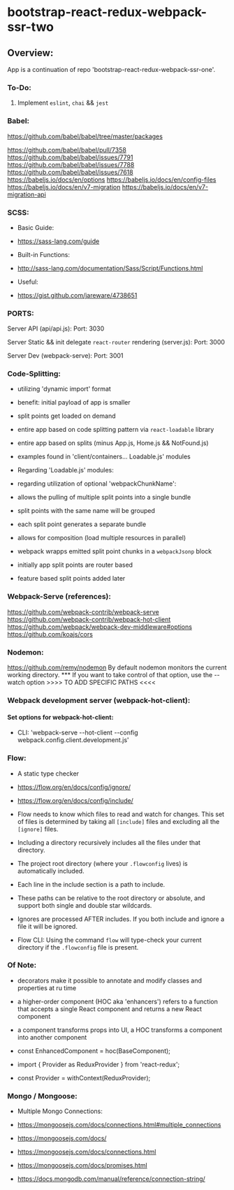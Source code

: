 # bootstrap-react-redux-webpack-ssr-two


## Overview:

App is a continuation of repo 'bootstrap-react-redux-webpack-ssr-one'.


### To-Do:

  1) Implement `eslint`, `chai` && `jest`

### Babel:

https://github.com/babel/babel/tree/master/packages

https://github.com/babel/babel/pull/7358
https://github.com/babel/babel/issues/7791
https://github.com/babel/babel/issues/7788
https://github.com/babel/babel/issues/7618
https://babeljs.io/docs/en/options
https://babeljs.io/docs/en/config-files
https://babeljs.io/docs/en/v7-migration
https://babeljs.io/docs/en/v7-migration-api

### SCSS:

* Basic Guide:
* https://sass-lang.com/guide

* Built-in Functions:
* http://sass-lang.com/documentation/Sass/Script/Functions.html

* Useful:
* https://gist.github.com/jareware/4738651


### PORTS:

  Server API (api/api.js):
    Port: 3030

  Server Static && init delegate `react-router` rendering (server.js):
    Port: 3000

  Server Dev (webpack-serve):
    Port: 3001


### Code-Splitting:

* utilizing 'dynamic import' format
* benefit: initial payload of app is smaller
* split points get loaded on demand
* entire app based on code splitting pattern via `react-loadable` library
* entire app based on splits (minus App.js, Home.js && NotFound.js)
* examples found in 'client/containers... Loadable.js' modules

* Regarding 'Loadable.js' modules:

* regarding utilization of optional 'webpackChunkName':
* allows the pulling of multiple split points into a single bundle
* split points with the same name will be grouped
* each split point generates a separate bundle
* allows for composition (load multiple resources in parallel)

* webpack wrapps emitted split point chunks in a `webpackJsonp` block

* initially app split points are router based
* feature based split points added later



### Webpack-Serve (references):

  https://github.com/webpack-contrib/webpack-serve
  https://github.com/webpack-contrib/webpack-hot-client
  https://github.com/webpack/webpack-dev-middleware#options
  https://github.com/koajs/cors


### Nodemon:

  https://github.com/remy/nodemon
  By default nodemon monitors the current working directory. 
  *** If you want to take control of that option, use the --watch option >>>> TO ADD SPECIFIC PATHS <<<<


### Webpack development server (webpack-hot-client):


#### Set options for webpack-hot-client:

* CLI: 'webpack-serve --hot-client --config webpack.config.client.development.js'


### Flow:

* A static type checker

* https://flow.org/en/docs/config/ignore/
* https://flow.org/en/docs/config/include/

* Flow needs to know which files to read and watch for changes. This set of files is determined by taking all `[include]` files and excluding all the `[ignore]` files.
* Including a directory recursively includes all the files under that directory.
* The project root directory (where your `.flowconfig` lives) is automatically included.
* Each line in the include section is a path to include. 
* These paths can be relative to the root directory or absolute, and support both single and double star wildcards.

* Ignores are processed AFTER includes. If you both include and ignore a file it will be ignored.

* Flow CLI: Using the command `flow` will type-check your current directory if the `.flowconfig` file is present. 


### Of Note:

* decorators make it possible to annotate and modify classes and properties at ru time
* a higher-order component (HOC aka 'enhancers') refers to a function that accepts a single React component and returns a new React component
* a component transforms props into UI, a HOC transforms a component into another component

* const EnhancedComponent = hoc(BaseComponent);
* import { Provider as ReduxProvider } from 'react-redux';
* const Provider = withContext(ReduxProvider);


### Mongo / Mongoose:

* Multiple Mongo Connections:
* https://mongoosejs.com/docs/connections.html#multiple_connections

* https://mongoosejs.com/docs/
* https://mongoosejs.com/docs/connections.html
* https://mongoosejs.com/docs/promises.html

* https://docs.mongodb.com/manual/reference/connection-string/
